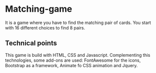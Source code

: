 # Matching-game
It is a game where you have to find the matching pair of cards. You start with 16 different choices to find 8 pairs.

## Technical points
This game is build with HTML, CSS and Javascript. Complementing this technologies, some add-ons are used: FontAwesome for the icons, Bootstrap as a framework, Animate fo CSS animation and Jquery.

